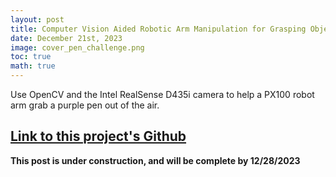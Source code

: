 ```yaml
---
layout: post
title: Computer Vision Aided Robotic Arm Manipulation for Grasping Objects (Available by 12/23/2023)
date: December 21st, 2023
image: cover_pen_challenge.png
toc: true
math: true
---
```

Use OpenCV and the Intel RealSense D435i camera to help a PX100 robot arm grab a purple pen out of the air.

## [Link to this project's Github](https://github.com/gjcliff/Pen_Recognition)

**This post is under construction, and will be complete by 12/28/2023**